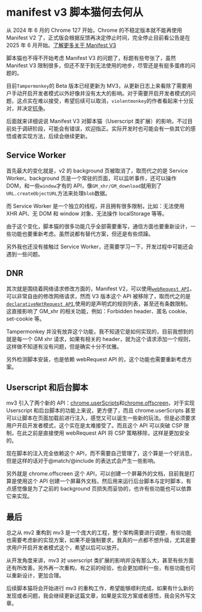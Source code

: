 # manifest v3 脚本猫何去何从

从 2024 年 6 月的 Chrome 127 开始，Chrome 的不稳定版本就不能再使用 Manifest V2 了，正式版会根据反馈再决定停止时间，完全停止目前看公告是在 2025 年 6 月开始。[了解更多关于 Manifest V3](https://developer.chrome.com/docs/extensions/develop/migrate/what-is-mv3?hl=zh-cn)

脚本猫也不得不开始考虑 Manifest V3 的问题了，标题有些夸张了，虽然 Manifest V3 限制很多，但还不至于到无法使用的地步，尽管还是有挺多蛋疼的问题的。

目前`Tampermonkey`的 Beta 版本已经更新为 MV3，从更新日志上来看除了需要用户手动开启开发者模式以外好像并没有太大的影响。对于需要开启开发者模式的问题，这点实在难以接受，希望后续可以取消，`violentmonkey`的作者看起来十分反对，并决定[抗争](https://github.com/violentmonkey/violentmonkey/issues/1934#issuecomment-1954310945)。

后面就来详细说说 Manifest V3 对脚本猫（Userscript 类扩展）的影响，不过目前处于调研阶段，可能会有错误，欢迎指正。实际开发时也可能会有一些其它的感悟或者实现方法，后续会继续更新。

## Service Worker

首先最大的变化就是，v2 的 background 页被取消了，取而代之的是 Service Worker。background 页是一个常驻的页面，可以监听事件，还可以操作 DOM，和一些`window`才有的 API，像`GM_xhr/GM_download`就用到了`URL.createObjectURL`方法来处理`blob`数据。

而 Service Worker 是一个独立的线程，并且拥有很多限制，比如：无法使用 XHR API、无 DOM 和 window 对象、无法操作 localStorage 等等。

由于这个变化，脚本猫的很多功能几乎全部需要重写，通信方面也要重新设计，一些功能也要重新考虑。虽然说都有替代方案，但还是有些烦躁。

另外我也还没有接触过 Service Worker，还需要学习一下，开发过程中可能还会遇到一些问题。

## DNR

其次就是围绕着网络请求修改方面的，Manifest V2，可以使用[`webRequest API`](https://developer.chrome.com/docs/extensions/reference/api/webRequest?hl=zh-cn)，可以非常自由的修改网络请求，然而 V3 版本这个 API 被移除了，取而代之的是 [`declarativeNetRequest API`](https://developer.chrome.com/docs/extensions/reference/api/declarativeNetRequest?hl=zh-cn),使用的是声明式的规则列表，甚至还有条数限制。这直接影响了 GM_xhr 的相关功能，例如：Forbidden header、匿名 cookie、set-cookie 等。

Tampermonkey 并没有放弃这个功能，我不知道它是如何实现的，目前我想到的就是每一个 GM xhr 请求，如果有相关的 header，就为这个请求添加一个规则，这样做不知道有没有问题，但是确实十分不优雅。

另外检测脚本安装，也是依赖 webRequest API 的，这个功能也需要重新考虑方案。

## Userscript 和后台脚本

mv3 引入了两个新的 API：[chrome.userScripts](https://developer.chrome.com/docs/extensions/reference/api/userScripts?hl=zh-cn)和[chrome.offscreen](https://developer.chrome.com/docs/extensions/reference/api/offscreen?hl=zh-cn)，对于实现 Userscript 和后台脚本的功能上来说，更方便了，而且 chrome.userScripts 甚至可以让脚本在页面加载前进行注入，感觉又可以诞生一些新的玩法。但是必须要求用户开启开发者模式，这个实在是太难接受了。而且这个 API 可以突破 CSP 限制，在此之前是直接使用 webRequest API 将 CSP 策略移除，这样是更加安全的。

现在脚本的注入完全依赖这个 API，而不需要自己管理了，这个算是一个好消息，但是这样的话对于@match/@include 的表达式会产生一些影响。

另外就是 chrome.offscreen 这个 API，可以创建一个屏幕外的文档，目前我是打算是使用这个 API 创建一个屏幕外文档，然后用来运行后台脚本与定时脚本，有点感觉像是为了之前的 background 页损失而妥协的，也许有些功能也可以依靠它来实现。

## 最后

总之从 mv2 重构到 mv3 是一个庞大的工程，整个架构需要进行调整，有些功能也需要考虑新的实现方案，如果不是强制要求，我真的一点都不想升级，尤其是要求用户开启开发者模式这个，希望以后可以放开。

从开发角度来讲，mv3 对 userscript 类扩展的影响并没有那么大，甚至有些方面还有所改善。另外再一次重构，有之前的经验，也会更加顺利一些，有些功能也可以重新设计，更加合理。

后续脚本猫将会开始进行 mv3 的重构工作，希望能够顺利完成，如果有什么新的发现或者问题，我会继续更新这篇文章，如果是实现方案或者感悟，我会另外写文章。
